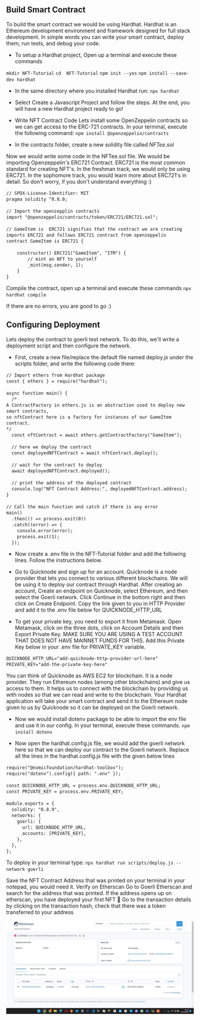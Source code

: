 ## Build Smart Contract
To build the smart contract we would be using Hardhat. Hardhat is an Ethereum development environment and framework designed for full stack development. In simple words you can write your smart contract, deploy them, run tests, and debug your code.

- To setup a Hardhat project, Open up a terminal and execute these commands

`mkdir NFT-Tutorial`
`cd  NFT-Tutorial`
`npm init --yes`
`npm install --save-dev hardhat`

- In the same directory where you installed Hardhat run:
`npx hardhat`

- Select Create a Javascript Project and follow the steps. At the end, you will have a new Hardhat project ready to go!

- Write NFT Contract Code
Lets install some OpenZeppelin contracts so we can get access to the ERC-721 contracts. In your terminal, execute the following command:
`npm install @openzeppelin/contracts`

- In the contracts folder, create a new solidity file called _NFTee.sol_

Now we would write some code in the NFTee.sol file. We would be importing Openzeppelin's ERC721 Contract. ERC721 is the most common standard for creating NFT's. In the freshman track, we would only be using ERC721. In the sophomore track, you would learn more about ERC721's in detail. So don't worry, if you don't understand everything :)

```
// SPDX-License-Identifier: MIT
pragma solidity ^0.8.0;

// Import the openzepplin contracts
import "@openzeppelin/contracts/token/ERC721/ERC721.sol";

// GameItem is  ERC721 signifies that the contract we are creating imports ERC721 and follows ERC721 contract from openzeppelin
contract GameItem is ERC721 {

    constructor() ERC721("GameItem", "ITM") {
        // mint an NFT to yourself
        _mint(msg.sender, 1);
    }
}
```

Compile the contract, open up a terminal and execute these commands
`npx hardhat compile`

If there are no errors, you are good to go :)

## Configuring Deployment
Lets deploy the contract to goerli test network. To do this, we'll write a deployment script and then configure the network. 

- First, create a new file/replace the default file named deploy.js under the scripts folder, and write the following code there:

```
// Import ethers from Hardhat package
const { ethers } = require("hardhat");

async function main() {
  /*
A ContractFactory in ethers.js is an abstraction used to deploy new smart contracts,
so nftContract here is a factory for instances of our GameItem contract.
*/
  const nftContract = await ethers.getContractFactory("GameItem");

  // here we deploy the contract
  const deployedNFTContract = await nftContract.deploy();

  // wait for the contract to deploy
  await deployedNFTContract.deployed();

  // print the address of the deployed contract
  console.log("NFT Contract Address:", deployedNFTContract.address);
}

// Call the main function and catch if there is any error
main()
  .then(() => process.exit(0))
  .catch((error) => {
    console.error(error);
    process.exit(1);
  });
```

- Now create a .env file in the NFT-Tutorial folder and add the following lines. Follow the instructions below.

- Go to Quicknode and sign up for an account. Quicknode is a node provider that lets you connect to various different blockchains. We will be using it to deploy our contract through Hardhat. After creating an account, Create an endpoint on Quicknode, select Ethereum, and then select the Goerli network. Click Continue in the bottom right and then click on Create Endpoint. Copy the link given to you in HTTP Provider and add it to the .env file below for QUICKNODE_HTTP_URL

- To get your private key, you need to export it from Metamask. Open Metamask, click on the three dots, click on Account Details and then Export Private Key. MAKE SURE YOU ARE USING A TEST ACCOUNT THAT DOES NOT HAVE MAINNET FUNDS FOR THIS. Add this Private Key below in your .env file for PRIVATE_KEY variable.

```
QUICKNODE_HTTP_URL="add-quicknode-http-provider-url-here"
PRIVATE_KEY="add-the-private-key-here"
```

You can think of Quicknode as AWS EC2 for blockchain. It is a node provider. They run Ethereum nodes (among other blockchains) and give us access to them. It helps us to connect with the blockchain by providing us with nodes so that we can read and write to the blockchain. Your Hardhat application will take your smart contract and send it to the Ethereum node given to us by Quicknode so it can be deployed on the Goerli network.

- Now we would install dotenv package to be able to import the env file and use it in our config. In your terminal, execute these commands.
`npm install dotenv`

- Now open the hardhat.config.js file, we would add the goerli network here so that we can deploy our contract to the Goerli network. Replace all the lines in the hardhat.config.js file with the given below lines

```
require("@nomicfoundation/hardhat-toolbox");
require("dotenv").config({ path: ".env" });

const QUICKNODE_HTTP_URL = process.env.QUICKNODE_HTTP_URL;
const PRIVATE_KEY = process.env.PRIVATE_KEY;

module.exports = {
  solidity: "0.8.9",
  networks: {
    goerli: {
      url: QUICKNODE_HTTP_URL,
      accounts: [PRIVATE_KEY],
    },
  },
};
```

To deploy in your terminal type:
`npx hardhat run scripts/deploy.js --network goerli`

Save the NFT Contract Address that was printed on your terminal in your notepad, you would need it.
Verify on Etherscan
Go to Goerli Etherscan and search for the address that was printed.
If the address opens up on etherscan, you have deployed your first NFT 🎉
Go to the transaction details by clicking on the transaction hash, check that there was a token transferred to your address

![contract deployed](./images/deployed%20contract.jpg)
